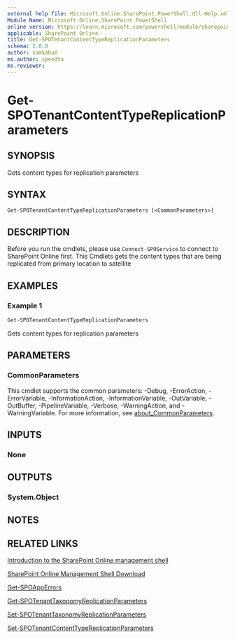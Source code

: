 ```yaml
---
external help file: Microsoft.Online.SharePoint.PowerShell.dll-Help.xml
Module Name: Microsoft.Online.SharePoint.PowerShell
online version: https://learn.microsoft.com/powershell/module/sharepoint-online/get-spotenantcontenttypereplicationparameters
applicable: SharePoint Online
title: Get-SPOTenantContentTypeReplicationParameters
schema: 2.0.0
author: samkabue
ms.author: speedta
ms.reviewer:
---
```


# Get-SPOTenantContentTypeReplicationParameters

## SYNOPSIS

Gets content types for replication parameters

## SYNTAX

```
Get-SPOTenantContentTypeReplicationParameters [<CommonParameters>]
```

## DESCRIPTION

Before you run the cmdlets, please use `Connect-SPOService` to connect to SharePoint Online first.
This Cmdlets gets the content types that are being replicated from primary location to satellite

## EXAMPLES

### Example 1

```powershell
Get-SPOTenantContentTypeReplicationParameters
```

Gets content types for replication parameters

## PARAMETERS

### CommonParameters

This cmdlet supports the common parameters: -Debug, -ErrorAction, -ErrorVariable, -InformationAction, -InformationVariable, -OutVariable, -OutBuffer, -PipelineVariable, -Verbose, -WarningAction, and -WarningVariable. For more information, see [about_CommonParameters](https://go.microsoft.com/fwlink/?LinkID=113216).

## INPUTS

### None

## OUTPUTS

### System.Object

## NOTES

## RELATED LINKS

[Introduction to the SharePoint Online management shell](https://support.office.com/en-us/article/introduction-to-the-sharepoint-online-management-shell-c16941c3-19b4-4710-8056-34c034493429)

[SharePoint Online Management Shell Download](https://www.microsoft.com/en-US/download/details.aspx?id=35588)

[Get-SPOAppErrors](Get-SPOAppErrors.md)

[Get-SPOTenantTaxonomyReplicationParameters](Get-SPOTenantTaxonomyReplicationParameters.md)

[Set-SPOTenantTaxonomyReplicationParameters](Set-SPOTenantTaxonomyReplicationParameters.md)

[Set-SPOTenantContentTypeReplicationParameters](Set-SPOTenantContentTypeReplicationParameters.md)
